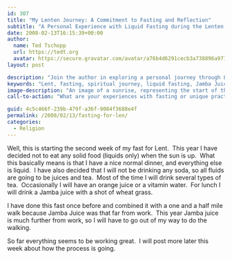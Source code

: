 ```yaml
---
id: 307
title: "My Lenten Journey: A Commitment to Fasting and Reflection"
subtitle: "A Personal Experience with Liquid Fasting during the Lenten Season"
date: 2008-02-13T16:15:39+00:00
author:
  name: Ted Tschopp
  url: https://tedt.org
  avatar: https://secure.gravatar.com/avatar/a76b4d6291cecb3a738896a971bfb903?s=512&d=mp&r=g
layout: post

description: "Join the author in exploring a personal journey through Lent, embracing a unique fasting practice of consuming only liquids during daylight hours. This narrative highlights the challenges and reflections associated with this spiritual practice."
keywords: "Lent, fasting, spiritual journey, liquid fasting, Jamba Juice, tea, reflection, religious practice, personal growth"
image-description: "An image of a sunrise, representing the start of the fasting period, with various glasses of tea and juice, symbolizing the liquids consumed during the fast."
call-to-action: "What are your experiences with fasting or unique practices during Lent? Share your insights, challenges, and triumphs in the comments below. Your journey might inspire others!"

guid: 4c5c466f-239b-479f-a36f-9084f3688e4f
permalink: /2008/02/13/fasting-for-len/
categories:
  - Religion
---
```

Well, this is starting the second week of my fast for Lent.  This year I have decided not to eat any solid food (liquids only) when the sun is up.  What this basically means is that I have a nice normal dinner, and everything else is liquid.  I have also decided that I will not be drinking any soda, so all fluids are going to be juices and tea.  Most of the time I will drink several types of tea.  Occasionally I will have an orange juice or a vitamin water.  For lunch I will drink a Jamba juice with a shot of wheat grass.

I have done this fast once before and combined it with a one and a half mile walk because Jamba Juice was that far from work.  This year Jamba juice is much further from work, so I will have to go out of my way to do the walking.

So far everything seems to be working great.  I will post more later this week about how the process is going.